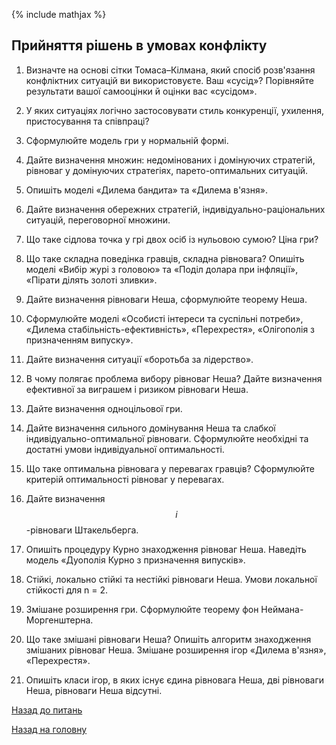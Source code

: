 <!-- 15.05 -->
{% include mathjax %}

## Прийняття рішень в умовах конфлікту

1. Визначте на основі сітки Томаса–Кілмана, який спосіб розв'язання конфліктних ситуацій ви використовуєте. Ваш &laquo;сусід&raquo;? Порівняйте результати вашої самооцінки й оцінки вас &laquo;сусідом&raquo;.

2. У яких ситуаціях логічно застосовувати стиль конкуренції, ухилення, пристосування та співпраці?

3. Сформулюйте модель гри у нормальній формі.

4. Дайте визначення множин: недомінованих і домінуючих стратегій, рівноваг у домінуючих стратегіях, парето-оптимальних ситуацій.

5. Опишіть моделі &laquo;Дилема бандита&raquo; та &laquo;Дилема в'язня&raquo;.

6. Дайте визначення обережних стратегій, індивідуально-раціональних ситуацій, переговорної множини.

7. Що таке сідлова точка у грі двох осіб із нульовою сумою? Ціна гри?

8. Що таке складна поведінка гравців, складна рівновага? Опишіть моделі &laquo;Вибір журі з головою&raquo; та &laquo;Поділ долара при інфляції&raquo;, &laquo;Пірати ділять золоті зливки&raquo;.

9. Дайте визначення рівноваги Неша, сформулюйте теорему Неша.

10. Сформулюйте моделі &laquo;Особисті інтереси та суспільні потреби&raquo;, &laquo;Дилема стабільність-ефективність&raquo;, &laquo;Перехрестя&raquo;, &laquo;Олігополія з призначенням випуску&raquo;.

11. Дайте визначення ситуації &laquo;боротьба за лідерство&raquo;.

12. В чому полягає проблема вибору рівноваг Неша? Дайте визначення ефективної за виграшем і ризиком рівноваги Неша.

13. Дайте визначення одноцільової гри.

14. Дайте визначення сильного домінування Неша та слабкої індивідуально-оптимальної рівноваги. Сформулюйте необхідні та достатні умови індивідуальної оптимальності.

15. Що таке оптимальна рівновага у перевагах гравців? Сформулюйте критерій оптимальності рівноваг у перевагах.

16. Дайте визначення $$i$$-рівноваги Штакельберга.

17. Опишіть процедуру Курно знаходження рівноваг Неша. Наведіть модель &laquo;Дуополія Курно з призначення випусків&raquo;.

18. Стійкі, локально стійкі та нестійкі рівноваги Неша. Умови локальної стійкості для n = 2.

19. Змішане розширення гри. Сформулюйте теорему фон Неймана-Моргенштерна.

20. Що таке змішані рівноваги Неша? Опишіть алгоритм знаходження змішаних рівноваг Неша. Змішане розширення ігор &laquo;Дилема в'язня&raquo;, &laquo;Перехрестя&raquo;.

21. Опишіть класи ігор, в яких існує єдина рівновага Неша, дві рівноваги Неша, рівноваги Неша відсутні.

[Назад до питань](README.md)

[Назад на головну](../README.md)